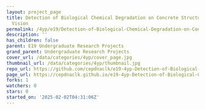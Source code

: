 ```yaml
---
layout: project_page
title: Detection of Biological Chemical Degradation on Concrete Structures Using Computer
  Vision
permalink: /4yp/e19/Detection-of-Biological-Chemical-Degradation-on-Concrete-Structures-Using-Computer-Vision/
description: ''
has_children: false
parent: E19 Undergraduate Research Projects
grand_parent: Undergraduate Research Projects
cover_url: /data/categories/4yp/cover_page.jpg
thumbnail_url: /data/categories/4yp/thumbnail.jpg
repo_url: https://github.com/cepdnaclk/e19-4yp-Detection-of-Biological-Chemical-Degradation-on-Concrete-Structures-Using-Computer-Vision
page_url: https://cepdnaclk.github.io/e19-4yp-Detection-of-Biological-Chemical-Degradation-on-Concrete-Structures-Using-Computer-Vision
forks: 1
watchers: 0
stars: 0
started_on: '2025-02-02T04:31:06Z'
---
```



